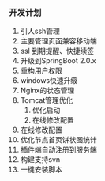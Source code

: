 ### 开发计划
 
1. 引人ssh管理
2. 主要管理页面兼容移动端
3. ssl 到期提醒、快捷续签
4. 升级到SpringBoot 2.0.x
5. 重构用户权限
6. windows快速升级
7. Nginx的状态管理
8. Tomcat管理优化
    1. 优化启动
    2. 在线修改配置
9. 在线修改配置
10. 优化节点首页饼状图统计
11. 插件端自动注册到服务端
12. 构建支持svn
13. 一键安装脚本
   
